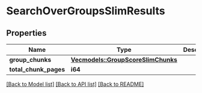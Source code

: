 # SearchOverGroupsSlimResults

## Properties

Name | Type | Description | Notes
------------ | ------------- | ------------- | -------------
**group_chunks** | [**Vec<models::GroupScoreSlimChunks>**](GroupScoreSlimChunks.md) |  | 
**total_chunk_pages** | **i64** |  | 

[[Back to Model list]](../README.md#documentation-for-models) [[Back to API list]](../README.md#documentation-for-api-endpoints) [[Back to README]](../README.md)


